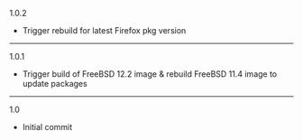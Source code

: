 1.0.2

* Trigger rebuild for latest Firefox pkg version

---

1.0.1

* Trigger build of FreeBSD 12.2 image & rebuild FreeBSD 11.4 image to update packages

---

1.0

* Initial commit
